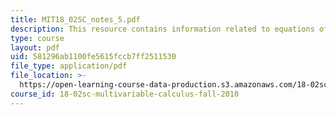 ```yaml
---
title: MIT18_02SC_notes_5.pdf
description: This resource contains information related to equations of planes.
type: course
layout: pdf
uid: 581296ab1100fe5615fccb7ff2511530
file_type: application/pdf
file_location: >-
  https://open-learning-course-data-production.s3.amazonaws.com/18-02sc-multivariable-calculus-fall-2010/581296ab1100fe5615fccb7ff2511530_MIT18_02SC_notes_5.pdf
course_id: 18-02sc-multivariable-calculus-fall-2010
---
```

